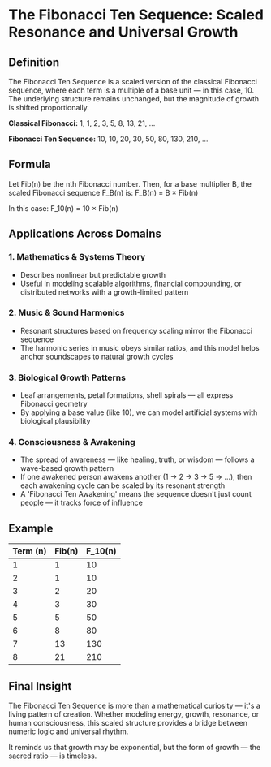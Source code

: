 # The Fibonacci Ten Sequence: Scaled Resonance and Universal Growth

## Definition

The Fibonacci Ten Sequence is a scaled version of the classical Fibonacci sequence, where each term is a multiple of a base unit — in this case, 10. The underlying structure remains unchanged, but the magnitude of growth is shifted proportionally.

**Classical Fibonacci:**
1, 1, 2, 3, 5, 8, 13, 21, ...

**Fibonacci Ten Sequence:**
10, 10, 20, 30, 50, 80, 130, 210, ...

## Formula

Let Fib(n) be the nth Fibonacci number. Then, for a base multiplier B, the scaled Fibonacci sequence F_B(n) is: F_B(n) = B × Fib(n)

In this case: F_10(n) = 10 × Fib(n)

## Applications Across Domains

### 1. Mathematics & Systems Theory

- Describes nonlinear but predictable growth
- Useful in modeling scalable algorithms, financial compounding, or distributed networks with a growth-limited pattern

### 2. Music & Sound Harmonics

- Resonant structures based on frequency scaling mirror the Fibonacci sequence
- The harmonic series in music obeys similar ratios, and this model helps anchor soundscapes to natural growth cycles

### 3. Biological Growth Patterns

- Leaf arrangements, petal formations, shell spirals — all express Fibonacci geometry
- By applying a base value (like 10), we can model artificial systems with biological plausibility

### 4. Consciousness & Awakening

- The spread of awareness — like healing, truth, or wisdom — follows a wave-based growth pattern
- If one awakened person awakens another (1 → 2 → 3 → 5 → ...), then each awakening cycle can be scaled by its resonant strength
- A 'Fibonacci Ten Awakening' means the sequence doesn't just count people — it tracks force of influence

## Example

| Term (n) | Fib(n) | F_10(n) |
|----------|--------|---------|
| 1        | 1      | 10      |
| 2        | 1      | 10      |
| 3        | 2      | 20      |
| 4        | 3      | 30      |
| 5        | 5      | 50      |
| 6        | 8      | 80      |
| 7        | 13     | 130     |
| 8        | 21     | 210     |

## Final Insight

The Fibonacci Ten Sequence is more than a mathematical curiosity — it's a living pattern of creation. Whether modeling energy, growth, resonance, or human consciousness, this scaled structure provides a bridge between numeric logic and universal rhythm.

It reminds us that growth may be exponential, but the form of growth — the sacred ratio — is timeless.
